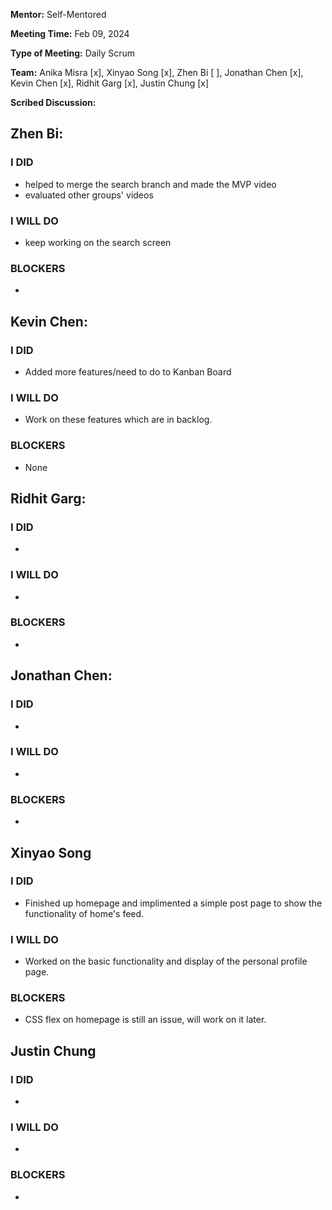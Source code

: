 **Mentor:** Self-Mentored

**Meeting Time:** Feb 09, 2024

**Type of Meeting:** Daily Scrum

**Team:** Anika Misra [x], Xinyao Song [x], Zhen Bi [ ], Jonathan Chen [x], Kevin Chen [x], Ridhit Garg [x], Justin Chung [x]

**Scribed Discussion:**

## **Zhen Bi:**  
### **I DID**  
- helped to merge the search branch and made the MVP video
- evaluated other groups' videos

### **I WILL DO**  
- keep working on the search screen

### **BLOCKERS**  
- 

## **Kevin Chen:**  
### **I DID**  
- Added more features/need to do to Kanban Board

### **I WILL DO**  
- Work on these features which are in backlog.

### **BLOCKERS**  
- None

## **Ridhit Garg:**  
### **I DID**  
- 

### **I WILL DO**  
- 

### **BLOCKERS**  
- 

## **Jonathan Chen:**  
### **I DID**  
- 

### **I WILL DO**  
- 

### **BLOCKERS**  
- 

## **Xinyao Song**  
### **I DID**  
- Finished up homepage and implimented a simple post page to show the functionality of home's feed. 

### **I WILL DO**  
- Worked on the basic functionality and display of the personal profile page. 

### **BLOCKERS**  
- CSS flex on homepage is still an issue, will work on it later. 

## **Justin Chung**  
### **I DID**  
- 

### **I WILL DO**  
- 

### **BLOCKERS**  
-
